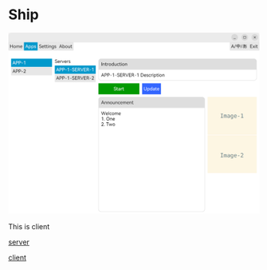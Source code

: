 # Ship

![app image](./assets/images/app.png)

This is client

[server](https://github.com/comoyi/seaport)

[client](https://github.com/comoyi/ship)

